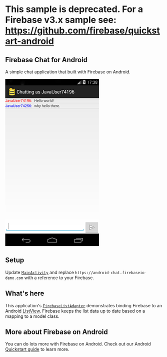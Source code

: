 # **This sample is deprecated. For a Firebase v3.x sample see: https://github.com/firebase/quickstart-android**


## Firebase Chat for Android

A simple chat application that built with Firebase on Android.

![Screenshot](screenshot.png)

## Setup

Update [`MainActivity`](/app/src/main/java/com/firebase/androidchat/MainActivity.java) and replace
`https://android-chat.firebaseio-demo.com` with a reference to your Firebase.

## What's here

This application's
[`FirebaseListAdapter`](/app/src/main/java/com/firebase/androidchat/FirebaseListAdapter.java)
demonstrates binding Firebase to an Android
[ListView](https://developer.android.com/guide/topics/ui/layout/listview.html).
Firebase keeps the list data up to date based on a mapping to a model class.

## More about Firebase on Android

You can do lots more with Firebase on Android. Check out our Android
[Quickstart guide](https://www.firebase.com/docs/java-quickstart.html) to learn more.
